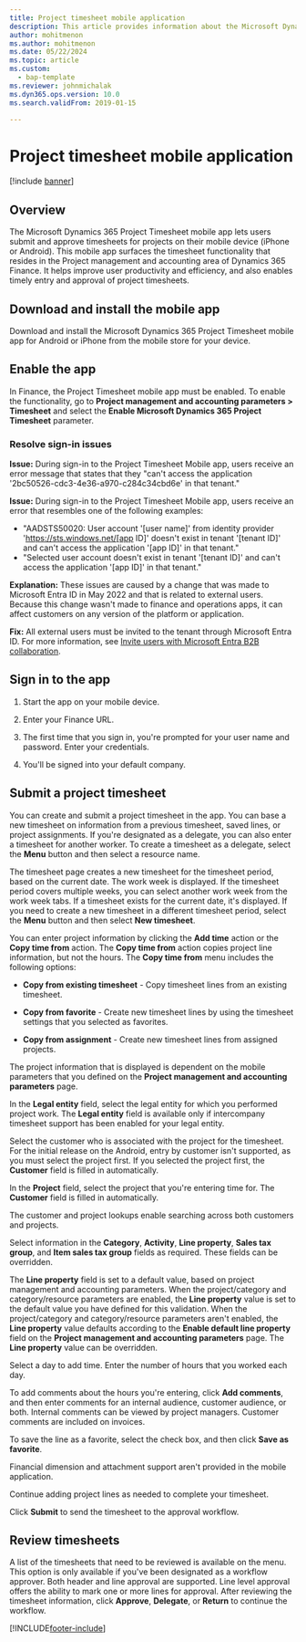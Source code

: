 ```yaml
---
title: Project timesheet mobile application 
description: This article provides information about the Microsoft Dynamics 365 Project Timesheet mobile application. The Project Timesheet mobile app enables users to submit and approve timesheets for projects on their mobile device.
author: mohitmenon
ms.author: mohitmenon
ms.date: 05/22/2024
ms.topic: article
ms.custom: 
  - bap-template
ms.reviewer: johnmichalak
ms.dyn365.ops.version: 10.0
ms.search.validFrom: 2019-01-15

---
```


# Project timesheet mobile application

[!include [banner](../includes/banner.md)]

## Overview

The Microsoft Dynamics 365 Project Timesheet mobile app lets users submit and approve timesheets for projects on their mobile device (iPhone or Android). This mobile app surfaces the timesheet functionality that resides in the Project management and accounting area of Dynamics 365 Finance. It helps improve user productivity and efficiency, and also enables timely entry and approval of project timesheets.

## Download and install the mobile app

Download and install the Microsoft Dynamics 365 Project Timesheet mobile app for
Android or iPhone from the mobile store for your device.

## Enable the app 

In Finance, the Project Timesheet
mobile app must be enabled. To enable the functionality, go to **Project
management and accounting parameters \> Timesheet** and select the **Enable Microsoft
Dynamics 365 Project Timesheet** parameter.

### Resolve sign-in issues

**Issue:** During sign-in to the Project Timesheet Mobile app, users receive an error message that states that they "can't access the application '2bc50526-cdc3-4e36-a970-c284c34cbd6e' in that tenant."

**Issue:** During sign-in to the Project Timesheet Mobile app, users receive an error that resembles one of the following examples:

- "AADSTS50020: User account '[user name]' from identity provider 'https://sts.windows.net/[app ID]' doesn't exist in tenant '[tenant ID]' and can't access the application '[app ID]' in that tenant."
- "Selected user account doesn't exist in tenant '[tenant ID]' and can't access the application '[app ID]' in that tenant."

**Explanation:** These issues are caused by a change that was made to Microsoft Entra ID in May 2022 and that is related to external users. Because this change wasn't made to finance and operations apps, it can affect customers on any version of the platform or application.

**Fix:** All external users must be invited to the tenant through Microsoft Entra ID. For more information, see [Invite users with Microsoft Entra B2B collaboration](/power-platform/admin/invite-users-azure-active-directory-b2b-collaboration).

## Sign in to the app

1.  Start the app on your mobile device.

2.  Enter your Finance URL.

3.  The first time that you sign in, you're prompted for your user name and
    password. Enter your credentials.

4. You'll be signed into your default company.

## Submit a project timesheet

You can create and submit a project timesheet in the app. You can base a new timesheet on
information from a previous timesheet, saved lines, or project assignments. If
you're designated as a delegate, you can also enter a timesheet for another
worker. To create a timesheet as a delegate, select the **Menu** button and then select a resource name.

The timesheet page creates a new timesheet for the timesheet period, based
on the current date. The work week is displayed. If the timesheet period
covers multiple weeks, you can select another work week from the work week tabs.
If a timesheet exists for the current date, it's displayed. If you need to
create a new timesheet in a different timesheet period, select the **Menu** button and then select
**New timesheet**.

You can enter project information by clicking the **Add time** action
or the **Copy time from** action. The **Copy time from** action copies project
line information, but not the hours. The **Copy time from** menu includes the
following options:

- **Copy from existing timesheet** - Copy timesheet lines from an existing timesheet.

- **Copy from favorite** - Create new timesheet lines by using the timesheet settings that you selected as favorites.

- **Copy from assignment** - Create new timesheet lines from assigned projects.

The project information that is displayed is dependent on the mobile parameters
that you defined on the **Project management and accounting parameters** page.

In the **Legal entity** field, select the legal entity for which you performed
project work. The **Legal entity** field is available only if intercompany timesheet
support has been enabled for your legal entity.

Select the customer who is associated with the project for the timesheet. For the initial release on the Android, entry by customer isn't supported, as you must select the project first. If you selected the project first, the **Customer** field is filled in automatically.

In the **Project** field, select the project that you're entering time for. The **Customer** field is filled in automatically.

The customer and project lookups enable searching across both customers and projects.

Select information in the **Category**, **Activity**, **Line property**, **Sales tax group**, and **Item sales tax group** fields as required. These fields can be overridden.

The **Line property** field is set to a default value, based on project
management and accounting parameters. When the project/category and
category/resource parameters are enabled, the **Line property** value is set to
the default value you have defined for this validation. When the
project/category and category/resource parameters aren't enabled, the **Line
property** value defaults according to the **Enable default line property**
field on the **Project management and accounting parameters** page. The **Line
property** value can be overridden.

Select a day to add time. Enter the number of hours that you worked each day.

To add comments about the hours you're entering, click **Add comments**, and
then enter comments for an internal audience, customer audience, or both.
Internal comments can be viewed by project managers. Customer comments are
included on invoices.

To save the line as a favorite, select the check box, and then click **Save as
favorite**.

Financial dimension and attachment support aren't provided in the mobile
application.

Continue adding project lines as needed to complete your timesheet.

Click **Submit** to send the timesheet to the approval workflow.

## Review timesheets

A list of the timesheets that need to be reviewed is available on the menu. This option is only available if you've been designated as a workflow approver. Both header and line approval are supported. Line level
approval offers the ability to mark one or more lines for approval. After
reviewing the timesheet information, click **Approve**, **Delegate**, or
**Return** to continue the workflow.


[!INCLUDE[footer-include](../includes/footer-banner.md)]
